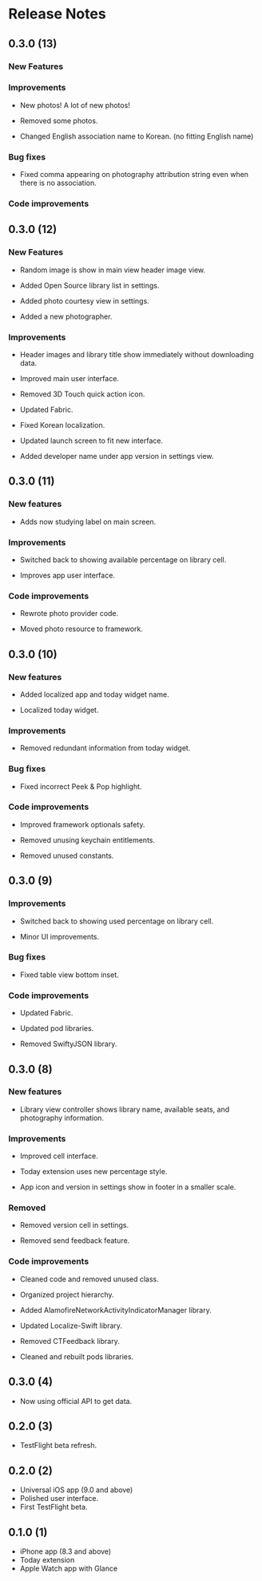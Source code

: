 # Release Notes

## 0.3.0 (13)

### New Features

### Improvements

* New photos! A lot of new photos!

* Removed some photos.

* Changed English association name to Korean. (no fitting English name)

### Bug fixes

* Fixed comma appearing on photography attribution string even when there is no association.

### Code improvements

## 0.3.0 (12)

### New Features

* Random image is show in main view header image view.

* Added Open Source library list in settings.

* Added photo courtesy view in settings.

* Added a new photographer.

### Improvements

* Header images and library title show immediately without downloading data.

* Improved main user interface.

* Removed 3D Touch quick action icon.

* Updated Fabric.

* Fixed Korean localization.

* Updated launch screen to fit new interface.

* Added developer name under app version in settings view.

## 0.3.0 (11)

### New features

* Adds now studying label on main screen.

### Improvements

* Switched back to showing available percentage on library cell.

* Improves app user interface.

### Code improvements

* Rewrote photo provider code.

* Moved photo resource to framework.

## 0.3.0 (10)

### New features

* Added localized app and today widget name.

* Localized today widget.

### Improvements

* Removed redundant information from today widget.

### Bug fixes

* Fixed incorrect Peek & Pop highlight.

### Code improvements

* Improved framework optionals safety.

* Removed unusing keychain entitlements.

* Removed unused constants.

## 0.3.0 (9)

### Improvements

* Switched back to showing used percentage on library cell.

* Minor UI improvements.

### Bug fixes

* Fixed table view bottom inset.

### Code improvements

* Updated Fabric.

* Updated pod libraries.

* Removed SwiftyJSON library.

## 0.3.0 (8)

### New features

* Library view controller shows library name, available seats, and photography information.

### Improvements

* Improved cell interface.

* Today extension uses new percentage style.

* App icon and version in settings show in footer in a smaller scale.

### Removed

* Removed version cell in settings.

* Removed send feedback feature.


### Code improvements

* Cleaned code and removed unused class.

* Organized project hierarchy.

* Added AlamofireNetworkActivityIndicatorManager library.

* Updated Localize-Swift library.

* Removed CTFeedback library.

* Cleaned and rebuilt pods libraries.


## 0.3.0 (4)

* Now using official API to get data.

## 0.2.0 (3)

* TestFlight beta refresh.

## 0.2.0 (2)

* Universal iOS app (9.0 and above)
* Polished user interface.
* First TestFlight beta.

## 0.1.0 (1)

* iPhone app (8.3 and above)
* Today extension
* Apple Watch app with Glance